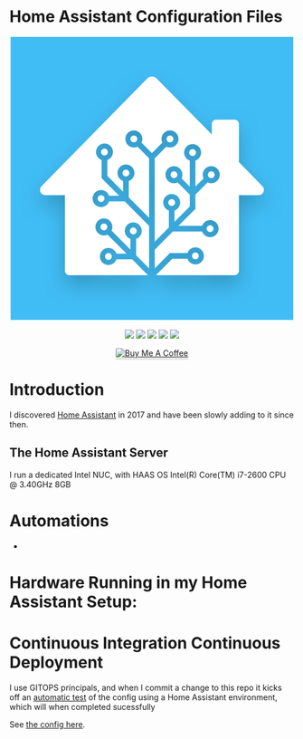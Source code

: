 # Home Assistant Configuration Files 

<p align="center">
  <img src="./.assets/logo.png">
</p>

<p align="center">
    <a href="https://github.com/damianflynn/home-assistant/actions" alt="Pipeline">
        <img src="https://github.com/damianflynn/homeassistant/workflows/Home%20Assistant%20CI/badge.svg" /></a>
        <a href="assets/current_ha_version.svg" alt="Currently Running">
        <img src="assets/current_ha_version.svg" /></a>
        <a href="https://www.home-assistant.io/latest-release-notes/" alt="Latest HA Version">
        <img src="https://img.shields.io/badge/dynamic/json?label=Latest%20HA%20Version&query=%24.info.version&url=https%3A%2F%2Fpypi.python.org%2Fpypi%2Fhomeassistant%2Fjson" /></a>
        <a href="https://github.com/damianflynn/homeassistant" alt="Last Commit">
        <img src="https://img.shields.io/github/last-commit/damianflynn/homeassistant" /></a>
        <a href="https://github.com/damianflynn/homeassistant/stargazers"><img src="https://img.shields.io/github/stars/damianflynn/homeassistant.svg?style=plasticr"/></a>     
</p>

<p align="center">
   <a href="https://buymeacoff.ee/damianflynn" target="_blank"><img src="https://www.buymeacoffee.com/assets/img/custom_images/orange_img.png" alt="Buy Me A Coffee" style="height: 41px !important;width: 174px !important;box-shadow: 0px 3px 2px 0px rgba(190, 190, 190, 0.5) !important;-webkit-box-shadow: 0px 3px 2px 0px rgba(190, 190, 190, 0.5) !important;" ></a>
</p>

# Introduction
I discovered [Home Assistant](https://www.home-assistant.io) in 2017 and have been slowly adding to it since then.

## The Home Assistant Server
I run a dedicated Intel NUC, with HAAS OS Intel(R) Core(TM) i7-2600 CPU @ 3.40GHz 8GB


# Automations

*

# Hardware Running in my Home Assistant Setup:

# Continuous Integration Continuous Deployment
I use GITOPS principals, and when I commit a change to this repo it kicks off an [automatic test](https://github.com/damianflynn/homeassistant/actions) of the config using a Home Assistant environment, which will when completed sucessfully

See [the config here](https://github.com/damianflynn/homeassistant/blob/master/.github/workflows/push-notifiy-hass.yml).
